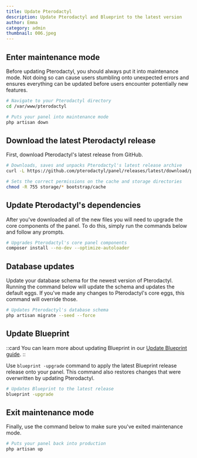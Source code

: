 ```yaml
---
title: Update Pterodactyl
description: Update Pterodactyl and Blueprint to the latest version
author: Emma
category: admin
thumbnail: 006.jpeg
---
```


## Enter maintenance mode

Before updating Pterodactyl, you should always put it into maintenance mode. Not doing so can cause users stumbling onto unexpected errors and ensures everything can be updated before users encounter potentially new features.

```bash
# Navigate to your Pterodactyl directory
cd /var/www/pterodactyl

# Puts your panel into maintenance mode
php artisan down
```

## Download the latest Pterodactyl release

First, download Pterodactyl's latest release from GitHub.

```bash
# Downloads, saves and unpacks Pterodactyl's latest release archive
curl -L https://github.com/pterodactyl/panel/releases/latest/download/panel.tar.gz | tar -xzv

# Sets the correct permissions on the cache and storage directories
chmod -R 755 storage/* bootstrap/cache
```

## Update Pterodactyl's dependencies

After you've downloaded all of the new files you will need to upgrade the core components of the panel. To do this, simply run the commands below and follow any prompts.

```bash
# Upgrades Pterodactyl's core panel components
composer install --no-dev --optimize-autoloader
```

## Database updates

Update your database schema for the newest version of Pterodactyl. Running the command below will update the schema and updates the default eggs. If you've made any changes to Pterodactyl's core eggs, this command will override those.

```bash
# Updates Pterodactyl's database schema
php artisan migrate --seed --force
```

## Update Blueprint

::card
You can learn more about updating Blueprint in our [Update Blueprint guide](/guides/admin/updateblueprint).
::

Use `blueprint -upgrade` command to apply the latest Blueprint release release onto your panel. This command also restores changes that were overwritten by updating Pterodactyl.

```bash
# Updates Blueprint to the latest release
blueprint -upgrade
```

## Exit maintenance mode

Finally, use the command below to make sure you've exited maintenance mode.

```bash
# Puts your panel back into production
php artisan up
```
